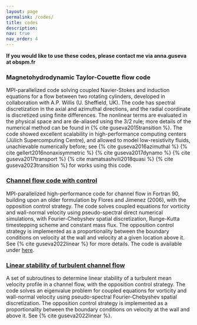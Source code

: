 ```yaml
---
layout: page
permalink: /codes/
title: codes
description: 
nav: true
nav_order: 4
---
```


**If you would like to use these codes, please contact me via anna.guseva at obspm.fr**

### Magnetohydrodynamic Taylor-Couette flow code

MPI-parallelized code solving coupled Navier-Stokes and induction equations for a flow between two rotating cylinders, developed in collaboration with A.P. Willis (U. Sheffield, UK). The code has spectral discretization in the axial and azimuthal directions, and the radial coordinate is discretized using finite differences. The nonlinear terms are evaluated in the physical space and are de-aliased using the 3/2 rule; more details of the numerical method can be found in {% cite guseva2015transition %}. The code showed excellent scalability in high-performance computing centers (Jülich Supercomputing Centre), and allowed to model low-resistivity fluids, unachievable numerically before; see {% cite guseva2016azimuthal %} {% cite gellert2016nonaxisymmetric %} {% cite guseva2017dynamo %} {% cite guseva2017transport %} {% cite mamatsashvili2018quasi %} {% cite guseva2023transition %} for works using this code.


### [Channel flow code with control](https://github.com/aaguseva/ChannelFlowControl)

MPI-parallelized high-performance code for channel flow in Fortran 90, building upon an older formulation by Flores and Jimenez (2006), with the opposition control strategy. The code solves coupled equations for vorticity and wall-normal velocity using pseudo-spectral direct numerical simulations, with Fourier-Chebyshev spatial discretization, Runge-Kutta timestepping scheme and constant mass flux. The opposition control strategy is implemented as a proportionality between the boundary conditions on velocity at the wall and velocity at a given location above it. See {% cite guseva2022linear %} for more details. The code is available under [here](https://github.com/aaguseva/ChannelFlowControl).

### [Linear stability of turbulent channel flow](https://github.com/aaguseva/TurbChannelLinstab)

A set of subroutines to determine linear stability of a turbulent mean velocity profile in a channel flow, with the opposition control strategy. The code solves an eigenvalue problem for coupled equations for vorticity and wall-normal velocity using pseudo-spectral Fourier-Chebyshev spatial discretization. The opposition control strategy is implemented as a proportionality between the boundary conditions on velocity at the wall and above it. See {% cite guseva2022linear %}. 
